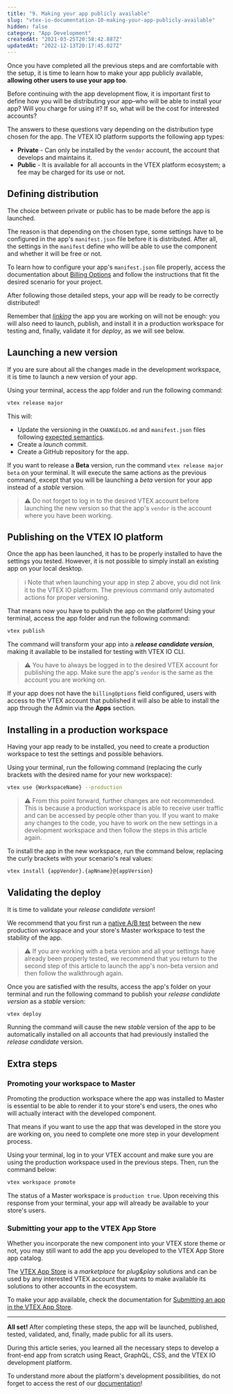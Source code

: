 ```yaml
---
title: "9. Making your app publicly available"
slug: "vtex-io-documentation-10-making-your-app-publicly-available"
hidden: false
category: "App Development"
createdAt: "2021-03-25T20:58:42.887Z"
updatedAt: "2022-12-13T20:17:45.027Z"
---
```

Once you have completed all the previous steps and are comfortable with the setup, it is time to learn how to make your app publicly available, **allowing other users to use your app too**.

Before continuing with the app development flow, it is important first to define how you will be distributing your app–who will be able to install your app? Will you charge for using it? If so, what will be the cost for interested accounts?

The answers to these questions vary depending on the distribution type chosen for the app. The VTEX IO platform supports the following app types:

- **Private** - Can only be installed by the `vendor` account, the account that develops and maintains it.
- **Public** - It is available for all accounts in the VTEX platform ecosystem; a fee may be charged for its use or not.

## Defining distribution

The choice between private or public has to be made before the app is launched.

The reason is that depending on the chosen type, some settings have to be configured in the app's `manifest.json` file before it is distributed. After all, the settings in the `manifest` define who will be able to use the component and whether it will be free or not.

To learn how to configure your app's `manifest.json` file properly, access the documentation about [Billing Options](https://developers.vtex.com/docs/guides/vtex-io-documentation-billing-options/) and follow the instructions that fit the desired scenario for your project.

After following those detailed steps, your app will be ready to be correctly distributed!

Remember that [*linking*](https://developers.vtex.com/docs/guides/vtex-io-documentation-linking-an-app) the app you are working on will not be enough: you will also need to launch, publish, and install it in a production workspace for testing and, finally, validate it for *deploy*, as we will see below.

## Launching a new version

If you are sure about all the changes made in the development workspace, it is time to launch a new version of your app.

Using your terminal, access the app folder and run the following command:

```sh
vtex release major
```

This will:

- Update the versioning in the `CHANGELOG.md` and `manifest.json` files following [expected semantics](https://semver.org/).
- Create a *launch* commit.
- Create a GitHub repository for the app.

If you want to release a **Beta** version, run the command `vtex release major beta` on your terminal. It will execute the same actions as the previous command, except that you will be launching a *beta* version for your app instead of a *stable* version.

>⚠️ Do not forget to log in to the desired VTEX account before launching the new version so that the app's `vendor` is the account where you have been working.

## Publishing on the VTEX IO platform

Once the app has been launched, it has to be properly installed to have the settings you tested. However, it is not possible to simply install an existing app on your local desktop.

> ℹ️ Note that when launching your app in step 2 above, you did not link it to the VTEX IO platform. The previous command only automated actions for proper versioning.

That means now you have to publish the app on the platform! Using your terminal, access the app folder and run the following command:

```sh
vtex publish
```

The command will transform your app into a ***release candidate version***, making it available to be installed for testing with VTEX IO CLI.

>⚠️ You have to always be logged in to the desired VTEX account for publishing the app. Make sure the app's `vendor` is the same as the account you are working on.

If your app does not have the `billingOptions` field configured, users with access to the VTEX account that published it will also be able to install the app through the Admin via the **Apps** section.

## Installing in a production workspace

Having your app ready to be installed, you need to create a production workspace to test the settings and possible behaviors.

Using your terminal, run the following command (replacing the curly brackets with the desired name for your new workspace):

```sh
vtex use {WorkspaceName} --production
```

>⚠️ From this point forward, further changes are not recommended. This is because a production workspace is able to receive user traffic and can be accessed by people other than you. If you want to make any changes to the code, you have to work on the new settings in a development workspace and then follow the steps in this article again.

To install the app in the new workspace, run the command below, replacing the curly brackets with your scenario's real values:

```sh
vtex install {appVendor}.{apNname}@{appVersion}
```

## Validating the deploy

It is time to validate your *release candidate version*!

We recommend that you first run a [native A/B test](https://developers.vtex.com/docs/guides/vtex-io-documentation-running-native-ab-testing) between the new production workspace and your store's Master workspace to test the stability of the app.

>⚠️ If you are working with a beta version and all your settings have already been properly tested, we recommend that you return to the second step of this article to launch the app's non-beta version and then follow the walkthrough again.

Once you are satisfied with the results, access the app's folder on your terminal and run the following command to publish your *release candidate version* as a *stable* version:

```sh
vtex deploy
```

Running the command will cause the new *stable* version of the app to be automatically installed on all accounts that had previously installed the *release candidate* version.

## Extra steps

### Promoting your workspace to Master

Promoting the production workspace where the app was installed to Master is essential to be able to render it to your store's end users, the ones who will actually interact with the developed component.

That means if you want to use the app that was developed in the store you are working on, you need to complete one more step in your development process.

Using your terminal, log in to your VTEX account and make sure you are using the production workspace used in the previous steps. Then, run the command below:

```sh
vtex workspace promote
```

 The status of a Master workspace is `production true`. Upon receiving this response from your terminal, your app will already be available to your store's users.

### Submitting your app to the VTEX App Store

Whether you incorporate the new component into your VTEX store theme or not, you may still want to add the app you developed to the VTEX App Store app catalog.

The [VTEX App Store](https://apps.vtex.com/) is a *marketplace* for *plug&play* solutions and can be used by any interested VTEX account that wants to make available its solutions to other accounts in the ecosystem.

To make your app available, check the documentation for [Submitting an app in the VTEX App Store](https://developers.vtex.com/docs/guides/vtex-io-documentation-submitting-your-app-in-the-vtex-app-store/ ).

---

**All set!** After completing these steps, the app will be launched, published, tested, validated, and, finally, made public for all its users.

During this article series, you learned all the necessary steps to develop a front-end app from scratch using React, GraphQL, CSS, and the VTEX IO development platform.

To understand more about the platform's development possibilities, do not forget to access the rest of our [documentation](https://developers.vtex.com/docs/guides)!
